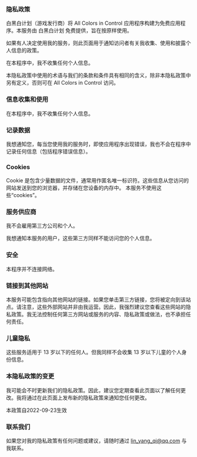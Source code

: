 ### 隐私政策

白黑白计划（游戏发行商）将 All Colors in Control 应用程序构建为免费应用程序。本服务由 白黑白计划 免费提供，旨在按原样使用。

如果有人决定使用我的服务，则此页面用于通知访问者有关我收集、使用和披露个人信息的政策。

在本程序中，我不收集任何个人信息。

本隐私政策中使用的术语与我们的条款和条件具有相同的含义，除非本隐私政策中另有定义，否则可在 All Colors in Control 访问。



### 信息收集和使用

在本程序中，我不收集任何个人信息。




### 记录数据
我想通知您，每当您使用我的服务时，即使应用程序出现错误，我也不会在程序中记录任何信息（包括程序错误信息）。


### Cookies
Cookie 是包含少量数据的文件，通常用作匿名唯一标识符。这些信息从您访问的网站发送到您的浏览器，并存储在您设备的内存中。
本服务不使用这些“cookies”。



### 服务供应商

我不会雇用第三方公司和个人。

我想通知本服务的用户，这些第三方同样不能访问您的个人信息。



### 安全

本程序并不连接网络。



### 链接到其他网站

本服务可能包含指向其他网站的链接。如果您单击第三方链接，您将被定向到该站点。请注意，这些外部网站并非由我运营。因此，我强烈建议您查看这些网站的隐私政策。我无法控制任何第三方网站或服务的内容、隐私政策或做法，也不承担任何责任。



### 儿童隐私

这些服务适用于 13 岁以下的任何人。但我同样不会收集 13 岁以下儿童的个人身份信息。


### 本隐私政策的变更

我可能会不时更新我们的隐私政策。因此，建议您定期查看此页面以了解任何更改。我将通过在此页面上发布新的隐私政策来通知您任何更改。

本政策自2022-09-23生效

### 联系我们

如果您对我的隐私政策有任何问题或建议，请随时通过 lin_yang_qi@qq.com 与我联系。
